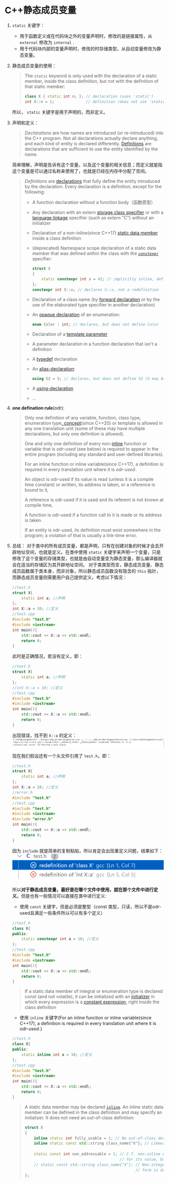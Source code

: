 # C++静态成员变量

1. `static`  关键字：

   * 用于函数定义或在代码块之外的变量声明时，修改的是链接属性，从 `external` 修改为 `internal` .
   * 用于代码块内部的变量声明时，修改的时存储类型，从自动变量修改为静态变量。

2. 静态成员变量的使用：

   > The `static` keyword is only used with the declaration of a static member, inside the class definition, but not with the definition of that static member:
   > ```cpp
   > class X { static int n; }; // declaration (uses 'static')
   > int X::n = 1;              // definition (does not use 'static')
   > ```

   所以， `static` 关键字是用于声明的，而非定义。

3. 声明和定义：

   > *Declarations* are how names are introduced (or re-introduced) into the C++ program. Not all declarations actually declare anything, and each kind of entity is declared differently. [Definitions](https://en.cppreference.com/w/cpp/language/definition) are declarations that are sufficient to use the entity identified by the name.

   简单理解，声明是告诉有这个变量，以及这个变量的相关信息；而定义就是指这个变量是可以通过名称来使用了，也就是已经在内存中分配了空间。

   > *Definitions* are [declarations](https://en.cppreference.com/w/cpp/language/declarations) that fully define the entity introduced by the declaration. Every declaration is a definition, except for the following:
   >
   > * A function declaration without a function body（函数原型）
   >
   > * Any declaration with an extern [storage class specifier](https://en.cppreference.com/w/cpp/language/storage_duration) or with a [language linkage](https://en.cppreference.com/w/cpp/language/language_linkage) specifier (such as extern "C") without an initializer
   >
   > * Declaration of a non-inline(since C++17) [static data member](https://en.cppreference.com/w/cpp/language/static) inside a class definition
   >
   > * (deprecated) Namespace scope declaration of a static data member that was defined within the class with the [`constexpr`](https://en.cppreference.com/w/cpp/language/constexpr) specifier:
   >   ```cpp
   >   struct S
   >   {
   >       static constexpr int x = 42; // implicitly inline, defines S::x
   >   };
   >   constexpr int S::x; // declares S::x, not a redefinition
   >   ```
   >
   > * Declaration of a class name (by [forward declaration](https://en.cppreference.com/w/cpp/language/class#Forward_declaration) or by the use of the elaborated type specifier in another declaration)
   >
   > * An [opaque declaration](https://en.cppreference.com/w/cpp/language/enum) of an enumeration:
   >   ```cpp
   >   enum Color : int; // declares, but does not define Color
   >   ```
   >
   > * Declaration of a [template parameter](https://en.cppreference.com/w/cpp/language/template_parameters)
   >
   > * A parameter declaration in a function declaration that isn't a definition
   >
   > * A [typedef](https://en.cppreference.com/w/cpp/language/typedef) declaration
   >
   > * An [alias-declaration](https://en.cppreference.com/w/cpp/language/type_alias):
   >   ```cpp
   >   using S2 = S; // declares, but does not define S2 (S may be incomplete)
   >   ```
   >
   > * A [using-declaration](https://en.cppreference.com/w/cpp/language/using_declaration)
   >
   > * ...

4. **one defination rule**(odr):

   > Only one definition of any variable, function, class type, enumeration type[, concept](https://en.cppreference.com/w/cpp/language/constraints)(since C++20) or template is allowed in any one translation unit (some of these may have multiple declarations, but only one definition is allowed).
   >
   > One and only one definition of every non-[inline](https://en.cppreference.com/w/cpp/language/inline) function or variable that is *odr-used* (see below) is required to appear in the entire program (including any standard and user-defined libraries).
   >
   > For an inline function or inline variable(since C++17), a definition is required in every translation unit where it is *odr-used* ﻿.
   >
   > An object is odr-used if its value is read (unless it is a compile time constant) or written, its address is taken, or a reference is bound to it,
   >
   > A reference is odr-used if it is used and its referent is not known at compile time,
   >
   > A function is odr-used if a function call to it is made or its address is taken.
   >
   > If an entity is odr-used, its definition must exist somewhere in the program; a violation of that is usually a link-time error.

5. 总结：
   对于类中的所有成员变量，都是声明，只有在创建对象的时候才会去开辟地址空间，也就是定义。在类中使用  `static` 关键字来声明一个变量，只是修改了这个变量的存储类型，也就是由自动变量变为静态变量，那么编译器就会在适当的存储区为其开辟地址空间。
   对于类类型而言，静态成员变量、静态成员函数属于类本身，而非对象，所以静态成员函数没有隐含的 `this` 指针，而静态成员变量则需要用户自己提供定义，考虑以下情况：

   ```cpp
   //test.h
   struct X{
       static int a; //声明
   };
   int X::a = 10; //定义
   //test.cpp
   #include "test.h"
   #include <iostream>
   int main(){
       std::cout << X::a << std::endl;
       return 0;
   }
   ```

   此时是正确情况，若没有定义，即：
   ```cpp
   //test.h
   struct X{
       static int a; //声明
   };
   //int X::a = 10; //定义
   //test.cpp
   #include "test.h"
   #include <iostream>
   int main(){
       std::cout << X::a << std::endl;
       return 0;
   }
   ```

   出现错误，找不到 `X::a` 的定义：
   ![image-20250102134035445](img\image-20250102134035445.png)

   现在我们假设还有一个头文件引用了 `test.h`，即：
   ```cpp
   //test.h
   struct X{
       static int a; //声明
   };
   int X::a = 10; //定义
   //error.h
   #include "test.h"
   //test.cpp
   #include "test.h"
   #include <iostream>
   #include "error.h"
   int main(){
       std::cout << X::a << std::endl;
       return 0;
   }
   ```

   因为 `include` 就是简单的复制粘贴，所以肯定会出现重定义问题，结果如下：
   ![image-20250102134544706](img\image-20250102134544706.png)

   所以**对于静态成员变量，最好是在哪个文件中使用，就在那个文件中进行定义**。但是也有一些情况可以直接在类中进行定义:

   * 使用 `const` 关键字，但是必须是整型（const 类型，只读，所以不是odr-used且满足一些条件所以可以有多个定义）

   ```cpp
   //test.h
   class X{
   public:
       static constexpr int a = 10; //定义
   };
   //test.cpp
   #include "test.h"
   #include <iostream>
   int main(){
       std::cout << X::a << std::endl;
       return 0;
   }
   ```

   > If a static data member of integral or enumeration type is declared const (and not volatile), it can be initialized with an [initializer](https://en.cppreference.com/w/cpp/language/initialization) in which every expression is a [constant expression](https://en.cppreference.com/w/cpp/language/constexpr), right inside the class definition

   * 使用 `inline` 关键字(For an inline function or inline variable(since C++17), a definition is required in every translation unit where it is *odr-used* ﻿.)

   ```cpp
   //test.h
   class X{
   public:
       static inline int a = 10; //定义
   };
   //test.cpp
   #include "test.h"
   #include <iostream>
   int main(){
       std::cout << X::a << std::endl;
       return 0;
   }
   ```

   > A static data member may be declared [`inline`](https://en.cppreference.com/w/cpp/language/inline). An inline static data member can be defined in the class definition and may specify an initializer. It does not need an out-of-class definition:
   >
   > ```cpp
   > struct X
   > {
   >     inline static int fully_usable = 1; // No out-of-class definition required, ODR-usable
   >     inline static const std::string class_name{"X"}; // Likewise
   >  
   >     static const int non_addressable = 1; // C.f. non-inline constants, usable
   >                                           // for its value, but not ODR-usable
   >     // static const std::string class_name{"X"}; // Non-integral declaration of this
   >                                                  // form is disallowed entirely
   > };
   > ```

